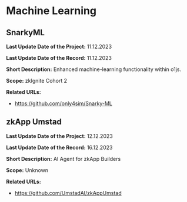 # Machine Learning

## SnarkyML

**Last Update Date of the Project:** 11.12.2023

**Last Update Date of the Record:** 11.12.2023

**Short Description:** Enhanced machine-learning functionality within o1js.

**Scope:** zkIgnite Cohort 2

**Related URLs:** 

- https://github.com/only4sim/Snarky-ML

## zkApp Umstad

**Last Update Date of the Project:** 12.12.2023

**Last Update Date of the Record:** 16.12.2023

**Short Description:** AI Agent for zkApp Builders

**Scope:** Unknown

**Related URLs:** 

- https://github.com/UmstadAI/zkAppUmstad
